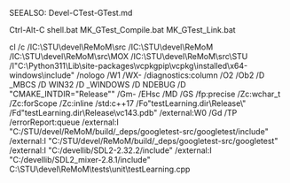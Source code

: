 
SEEALSO:  Devel-CTest-GTest.md

Ctrl-Alt-C
shell.bat
MK_GTest_Compile.bat
MK_GTest_Link.bat




cl
 /c
 /IC:\STU\devel\ReMoM\src
 /IC:\STU\devel\ReMoM
 /IC:\STU\devel\ReMoM\src\MOX
 /IC:\STU\devel\ReMoM\src\STU
 /I"C:\Python311\Lib\site-packages\vcpkgpip\vcpkg\installed\x64-windows\include"
 /nologo
 /W1
 /WX-
 /diagnostics:column
 /O2
 /Ob2
 /D _MBCS
 /D WIN32
 /D _WINDOWS
 /D NDEBUG
 /D "CMAKE_INTDIR=\"Release\""
 /Gm-
 /EHsc
 /MD
 /GS
 /fp:precise
 /Zc:wchar_t
 /Zc:forScope
 /Zc:inline
 /std:c++17
 /Fo"testLearning.dir\Release\\"
 /Fd"testLearning.dir\Release\vc143.pdb"
 /external:W0
 /Gd
 /TP
 /errorReport:queue
 /external:I "C:/STU/devel/ReMoM/build/_deps/googletest-src/googletest/include"
 /external:I "C:/STU/devel/ReMoM/build/_deps/googletest-src/googletest"
 /external:I "C:/devellib/SDL2-2.32.2/include"
 /external:I "C:/devellib/SDL2_mixer-2.8.1/include"
 C:\STU\devel\ReMoM\tests\unit\testLearning.cpp
